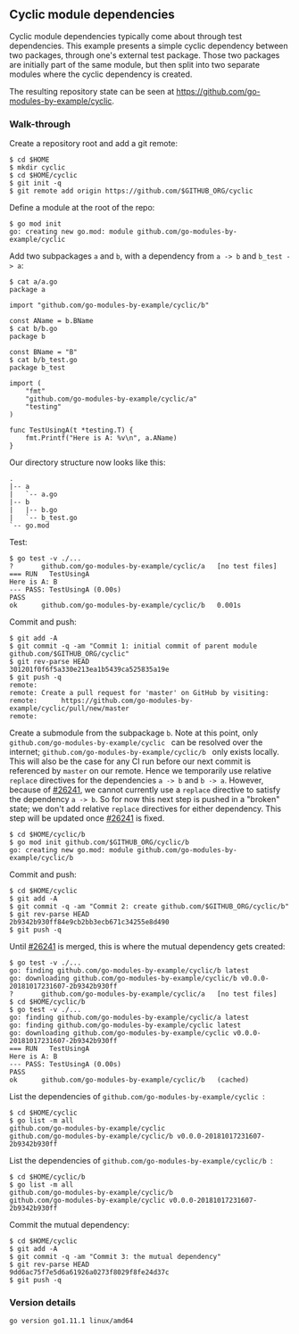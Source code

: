 <!-- __JSON: egrunner script.sh # LONG ONLINE

## Cyclic module dependencies

Cyclic module dependencies typically come about through test dependencies. This example presents a simple cyclic
dependency between two packages, through one's external test package. Those two packages are initially part of the same
module, but then split into two separate modules where the cyclic dependency is created.

The resulting repository state can be seen at {{PrintOut "repo"}}.

### Walk-through

Create a repository root and add a git remote:

```
{{PrintBlock "setup" -}}
```

Define a module at the root of the repo:

```
{{PrintBlock "define repo root module" -}}
```

Add two subpackages `a` and `b`, with a dependency from `a -> b` and `b_test -> a`:

```
{{PrintBlock "add a and b" -}}
```

Our directory structure now looks like this:

```
{{PrintBlockOut "tree" -}}
```

Test:

```
{{PrintBlock "test" -}}
```

Commit and push:

```
{{PrintBlock "commit and push" -}}
```

Create a submodule from the subpackage `b`. Note at this point, only `{{PrintBlockOut "module"}}` can be resolved over
the internet; `{{PrintBlockOut "moduleb"}}` only exists locally. This will also be the case for any CI run before our
next commit is referenced by `master` on our remote. Hence we temporarily use relative `replace` directives for the
dependencies `a -> b` and `b -> a`. However, because of [#26241](https://github.com/golang/go/issues/26241), we cannot
currently use a `replace` directive to satisfy the dependency `a -> b`. So for now this next step is pushed in a "broken"
state; we don't add relative `replace` directives for either dependency. This step will be updated once
[#26241](https://github.com/golang/go/issues/26241) is fixed.

```
{{PrintBlock "create submodule from b" -}}
```

Commit and push:

```
{{PrintBlock "commit and push b submodule" -}}
```

Until [#26241](https://github.com/golang/go/issues/26241) is merged, this is where the mutual dependency gets created:

```
{{PrintBlock "create mutual dependency" -}}
```

List the dependencies of `{{PrintBlockOut "module"}}`:

```
{{PrintBlock "list root dependencies" -}}
```

List the dependencies of `{{PrintBlockOut "moduleb"}}`:

```
{{PrintBlock "list b dependencies" -}}
```

Commit the mutual dependency:

```
{{PrintBlock "commit mutual dependency" -}}
```

### Version details

```
{{PrintBlockOut "version details" -}}
```

-->

## Cyclic module dependencies

Cyclic module dependencies typically come about through test dependencies. This example presents a simple cyclic
dependency between two packages, through one's external test package. Those two packages are initially part of the same
module, but then split into two separate modules where the cyclic dependency is created.

The resulting repository state can be seen at https://github.com/go-modules-by-example/cyclic.

### Walk-through

Create a repository root and add a git remote:

```
$ cd $HOME
$ mkdir cyclic
$ cd $HOME/cyclic
$ git init -q
$ git remote add origin https://github.com/$GITHUB_ORG/cyclic
```

Define a module at the root of the repo:

```
$ go mod init
go: creating new go.mod: module github.com/go-modules-by-example/cyclic
```

Add two subpackages `a` and `b`, with a dependency from `a -> b` and `b_test -> a`:

```
$ cat a/a.go
package a

import "github.com/go-modules-by-example/cyclic/b"

const AName = b.BName
$ cat b/b.go
package b

const BName = "B"
$ cat b/b_test.go
package b_test

import (
	"fmt"
	"github.com/go-modules-by-example/cyclic/a"
	"testing"
)

func TestUsingA(t *testing.T) {
	fmt.Printf("Here is A: %v\n", a.AName)
}
```

Our directory structure now looks like this:

```
.
|-- a
|   `-- a.go
|-- b
|   |-- b.go
|   `-- b_test.go
`-- go.mod
```

Test:

```
$ go test -v ./...
?   	github.com/go-modules-by-example/cyclic/a	[no test files]
=== RUN   TestUsingA
Here is A: B
--- PASS: TestUsingA (0.00s)
PASS
ok  	github.com/go-modules-by-example/cyclic/b	0.001s
```

Commit and push:

```
$ git add -A
$ git commit -q -am "Commit 1: initial commit of parent module github.com/$GITHUB_ORG/cyclic"
$ git rev-parse HEAD
301201f0f6f5a330e213ea1b5439ca525835a19e
$ git push -q
remote: 
remote: Create a pull request for 'master' on GitHub by visiting:        
remote:      https://github.com/go-modules-by-example/cyclic/pull/new/master        
remote: 
```

Create a submodule from the subpackage `b`. Note at this point, only `github.com/go-modules-by-example/cyclic
` can be resolved over
the internet; `github.com/go-modules-by-example/cyclic/b
` only exists locally. This will also be the case for any CI run before our
next commit is referenced by `master` on our remote. Hence we temporarily use relative `replace` directives for the
dependencies `a -> b` and `b -> a`. However, because of [#26241](https://github.com/golang/go/issues/26241), we cannot
currently use a `replace` directive to satisfy the dependency `a -> b`. So for now this next step is pushed in a "broken"
state; we don't add relative `replace` directives for either dependency. This step will be updated once
[#26241](https://github.com/golang/go/issues/26241) is fixed.

```
$ cd $HOME/cyclic/b
$ go mod init github.com/$GITHUB_ORG/cyclic/b
go: creating new go.mod: module github.com/go-modules-by-example/cyclic/b
```

Commit and push:

```
$ cd $HOME/cyclic
$ git add -A
$ git commit -q -am "Commit 2: create github.com/$GITHUB_ORG/cyclic/b"
$ git rev-parse HEAD
2b9342b930ff84e9cb2bb3ecb671c34255e8d490
$ git push -q
```

Until [#26241](https://github.com/golang/go/issues/26241) is merged, this is where the mutual dependency gets created:

```
$ go test -v ./...
go: finding github.com/go-modules-by-example/cyclic/b latest
go: downloading github.com/go-modules-by-example/cyclic/b v0.0.0-20181017231607-2b9342b930ff
?   	github.com/go-modules-by-example/cyclic/a	[no test files]
$ cd $HOME/cyclic/b
$ go test -v ./...
go: finding github.com/go-modules-by-example/cyclic/a latest
go: finding github.com/go-modules-by-example/cyclic latest
go: downloading github.com/go-modules-by-example/cyclic v0.0.0-20181017231607-2b9342b930ff
=== RUN   TestUsingA
Here is A: B
--- PASS: TestUsingA (0.00s)
PASS
ok  	github.com/go-modules-by-example/cyclic/b	(cached)
```

List the dependencies of `github.com/go-modules-by-example/cyclic
`:

```
$ cd $HOME/cyclic
$ go list -m all
github.com/go-modules-by-example/cyclic
github.com/go-modules-by-example/cyclic/b v0.0.0-20181017231607-2b9342b930ff
```

List the dependencies of `github.com/go-modules-by-example/cyclic/b
`:

```
$ cd $HOME/cyclic/b
$ go list -m all
github.com/go-modules-by-example/cyclic/b
github.com/go-modules-by-example/cyclic v0.0.0-20181017231607-2b9342b930ff
```

Commit the mutual dependency:

```
$ cd $HOME/cyclic
$ git add -A
$ git commit -q -am "Commit 3: the mutual dependency"
$ git rev-parse HEAD
9dd6ac75f7e5d6a61926a0273f8029f8fe24d37c
$ git push -q
```

### Version details

```
go version go1.11.1 linux/amd64
```

<!-- END -->
